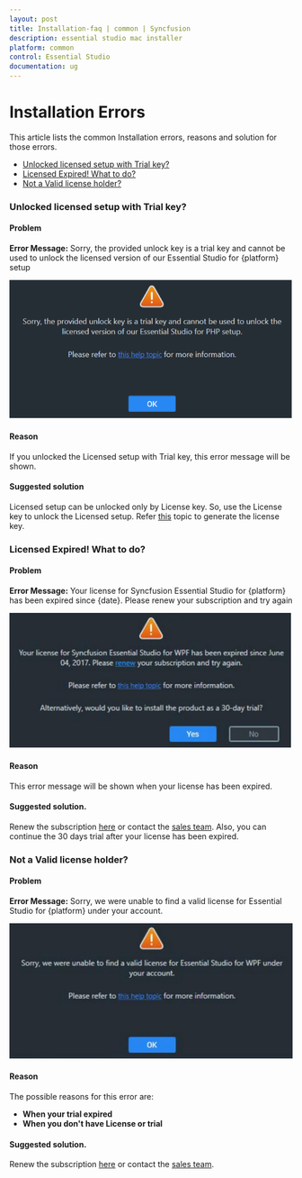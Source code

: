 ```yaml
---
layout: post
title: Installation-faq | common | Syncfusion
description: essential studio mac installer
platform: common
control: Essential Studio
documentation: ug
---
```


# Installation Errors

This article lists the common Installation errors, reasons and solution for those errors.

* [Unlocked licensed setup with Trial key?](http://172.16.0.76/common/essential-studio/installation/installation-errors#unlocked-licensed-setup-with-trial-key)
* [Licensed Expired! What to do?](http://172.16.0.76/common/essential-studio/installation/installation-errors#licensed-expired-what-to-do)
* [Not a Valid license holder?](http://172.16.0.76/common/essential-studio/installation/installation-errors#not-a-valid-license-holder)

### Unlocked licensed setup with Trial key?

#### Problem

**Error Message:** Sorry, the provided unlock key is a trial key and cannot be used to unlock the licensed version of our Essential Studio for {platform} setup

![](Errors/Installation_Errors_img1.png)

#### Reason

If you unlocked the Licensed setup with Trial key, this error message will be shown.

#### Suggested solution

Licensed setup can be unlocked only by License key. So, use the License key to unlock the Licensed setup. Refer [this](http://syncfusion.com/kb/2326) topic to generate the license key.


### Licensed Expired! What to do?

#### Problem

**Error Message:** Your license for Syncfusion Essential Studio for {platform} has been expired since {date}. Please renew your subscription and try again

![](Errors/Installation_Errors_img2.png)

#### Reason

This error message will be shown when your license has been expired.

#### Suggested solution.

Renew the subscription [here](https://www.syncfusion.com/sales/products) or contact the [sales team](salessupport@syncfusion.com). Also, you can continue the 30 days trial after your license has been expired.


### Not a Valid license holder?

#### Problem

**Error Message:** Sorry, we were unable to find a valid license for Essential Studio for {platform} under your account.

![](Errors/Installation_Errors_img3.png)

#### Reason

The possible reasons for this error are:

* **When your trial expired**
* **When you don't have License or trial**

#### Suggested solution.

Renew the subscription [here](https://www.syncfusion.com/sales/products) or contact the [sales team](salessupport@syncfusion.com).






